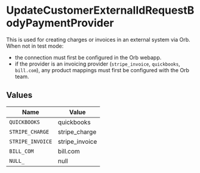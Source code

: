 # UpdateCustomerExternalIdRequestBodyPaymentProvider

This is used for creating charges or invoices in an external system via Orb. When not in test mode:
- the connection must first be configured in the Orb webapp. 
- if the provider is an invoicing provider (`stripe_invoice`, `quickbooks`, `bill.com`), any product mappings must first be configured with the Orb team.


## Values

| Name             | Value            |
| ---------------- | ---------------- |
| `QUICKBOOKS`     | quickbooks       |
| `STRIPE_CHARGE`  | stripe_charge    |
| `STRIPE_INVOICE` | stripe_invoice   |
| `BILL_COM`       | bill.com         |
| `NULL_`          | null             |